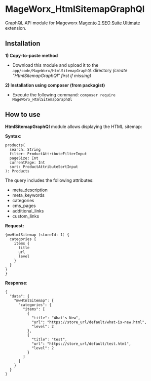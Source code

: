 # MageWorx_HtmlSitemapGraphQl

GraphQL API module for Mageworx [Magento 2 SEO Suite Ultimate](https://www.mageworx.com/magento-2-seo-extension.html) extension. 

## Installation
**1) Copy-to-paste method**
- Download this module and upload it to the `app/code/MageWorx/HtmlSitemapGraphQl` directory *(create "HtmlSitemapGraphQl" first if missing)*

**2) Installation using composer (from packagist)**
- Execute the following command: `composer require MageWorx_HtmlSitemapGraphQl`

## How to use
**HtmlSitemapGraphQl** module allows displaying the HTML sitemap:

**Syntax**:

```
products(
  search: String
  filter: ProductAttributeFilterInput
  pageSize: Int
  currentPage: Int
  sort: ProductAttributeSortInput
): Products
```

The query includes the following attributes:

- meta_description
- meta_keywords
- categories
- cms_pages
- additional_links
- custom_links

**Request:**

```
{mwHtmlSitemap (storeId: 1) {
  categories {
    items {
      title
      url
      level
    }
  }
}
}
```

**Response:**

```
{
  "data": {
    "mwHtmlSitemap": {
      "categories": {
        "items": [
          {
            "title": "What's New",
            "url": "https://store_url/default/what-is-new.html",
            "level": 2
          },
          {
            "title": "test",
            "url": "https://store_url/default/test.html",
            "level": 2
          }
        ]
      }
    }
  }
}
```

